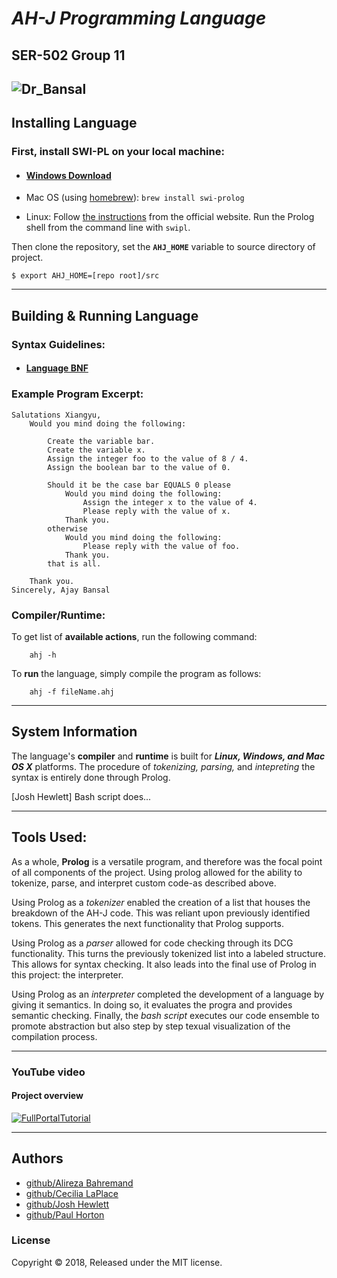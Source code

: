 # ***AH-J Programming Language***
## SER-502 Group 11
![Dr_Bansal](https://i.imgur.com/rBKSIkg.jpg)
---
## **Installing Language**

### First, install SWI-PL on your local machine:
* #### [Windows Download](http://www.swi-prolog.org/download/stable "Prolog Windows Download")
* Mac OS (using [homebrew]): ```brew install swi-prolog```

[homebrew]: http://brew.sh/
* Linux: Follow [the instructions][linux-setup] from the official website. Run the
Prolog shell from the command line with `swipl`.

[linux-setup]: http://www.swi-prolog.org/build/unix.html

Then clone the repository, set the **`AHJ_HOME`** variable to source directory of project.

    $ export AHJ_HOME=[repo root]/src

---
## **Building & Running Language**

### Syntax Guidelines:
* #### [Language BNF](https://drive.google.com/open?id=1qJhU3IedlJXfJBMdjmeciZGR_OXEmlq-dDAnwkuDke8 ("AH-J BCF"))
### Example Program Excerpt:
```
Salutations Xiangyu, 
    Would you mind doing the following:

        Create the variable bar.
        Create the variable x.
        Assign the integer foo to the value of 8 / 4.
        Assign the boolean bar to the value of 0.

        Should it be the case bar EQUALS 0 please 
            Would you mind doing the following:
                Assign the integer x to the value of 4.
                Please reply with the value of x.
            Thank you.
        otherwise
            Would you mind doing the following:
                Please reply with the value of foo. 
            Thank you. 
        that is all.

    Thank you. 
Sincerely, Ajay Bansal
```


### **Compiler/Runtime:**


To get list of **available actions**, run the following command:

        ahj -h

To **run** the language, simply compile the program as follows:
    
        ahj -f fileName.ahj

---

## **System Information**

The language's **compiler** and **runtime** is built for **_Linux, Windows, and Mac OS X_** platforms.
The procedure of *tokenizing, parsing,* and *intepreting* the syntax is entirely done through Prolog.

[Josh Hewlett] Bash script does...

---
## **Tools Used:**
As a whole, **Prolog** is a versatile program, and therefore was the focal point of all components of the project. Using prolog allowed for the ability to tokenize, parse, and interpret custom code-as described above. 

Using Prolog as a _tokenizer_ enabled the creation of a list that houses the breakdown of the AH-J code. This was reliant upon previously identified tokens. This generates the next functionality that Prolog supports.

Using Prolog as a _parser_ allowed for code checking through its DCG functionality. This turns the previously tokenized list into a labeled structure. This allows for syntax checking. It also leads into the final use of Prolog in this project: the interpreter.

Using Prolog as an _interpreter_ completed the development of a language by giving it semantics. In doing so, it evaluates the progra and provides semantic checking.
Finally, the _bash script_ executes our code ensemble to promote abstraction but also step by step texual visualization of the compilation process. 

---
### **YouTube video**
#### **Project overview**
[![FullPortalTutorial](https://img.youtube.com/vi/Z5AmqMuNi08/0.jpg)](https://www.youtube.com/watch?v=Z5AmqMuNi08)

---
## **Authors**
*  [github/Alireza Bahremand](https://github.com/TheWiselyBearded)
* [github/Cecilia LaPlace](https://github.com/HalcyonAura)
* [github/Josh Hewlett](https://github.com/joshhewlett)
* [github/Paul Horton](https://github.com/PaHorton)

### **License**

Copyright © 2018,
Released under the MIT license.
